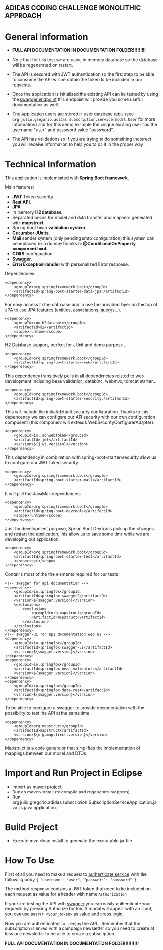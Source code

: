 **ADIDAS CODING CHALLENGE MONOLITHIC APPROACH**
---

General Information
=====

- **FULL API DOCUMENTATION IN DOCUMENTATION FOLDER!!!!!!!!!**

- Note that for this test we are using in memory database so the database will be regenerated on restart.

- The API is secured with JWT authentication so the first step to be able to consume the API will be obtain the token to be included in our requests.

- Once the application is initialized the existing API can be tested by using the [swagger endpoint](http://localhost:8003/swagger-ui.html) this endpoint will provide you some useful documentation as well.

- The Application users are stored in user database table (see `org.julio.gregorio.adidas.subscription.service.model.User` for more information) and for this demo example the unique existing user has the username "user" and password value "password".

- The API has validations so if you are trying to do something incorrect you will receive information to help you to do it in the proper way.


Technical Information
=====

This application is implemented with **Spring Boot framework**.

Main features:

* **JWT** Token security.
* **Rest API**.
* **JPA**.
* In memory **H2 database**.
* Separated beans for model and data transfer and mappers generated with **mapstruct**.
* Spring boot bean **validation system**.
* **Cucumber JUnits**.
* **Mail** sender system (only pending smtp configuration) this system can be replaced by a dummy thanks to **@ConditionalOnProperty component load**.
* **CORS** configuration.
* **Swagger**.
* **ErrorExceptionHandler** with personalized Error response.

Dependencies:

```
<dependency>
	<groupId>org.springframework.boot</groupId>
	<artifactId>spring-boot-starter-data-jpa</artifactId>
</dependency>
```
For easy access to the database and to use the provided layer on the top of JPA to use JPA features (entities, associations, querys...).
			
```
<dependency>
	<groupId>com.h2database</groupId>
	<artifactId>h2</artifactId>
	<scope>runtime</scope>
</dependency>
```
H2 Database support, perfect for JUnit and demo purpose... 	
		
```
<dependency>
	<groupId>org.springframework.boot</groupId>
	<artifactId>spring-boot-starter-web</artifactId>
</dependency>
```
This dependency transitively pulls in all dependencies related to web development including bean validation, databind, webmvc, tomcat starter...
		
```
<dependency>
	<groupId>org.springframework.boot</groupId>
	<artifactId>spring-boot-starter-security</artifactId>
</dependency>
```
This will include the initial/default security configuration. Thanks to this dependency we can configure our API security with our own configuration component (this component will extends WebSecurityConfigurerAdapter).
	
```
<dependency>
	<groupId>io.jsonwebtoken</groupId>
	<artifactId>jjwt</artifactId>
	<version>${jjwt.version}</version>
</dependency>
```
This dependency in combination with spring-boot-starter-security allow us to configure our JWT token security.
	
```
<dependency>
	<groupId>org.springframework.boot</groupId>
	<artifactId>spring-boot-starter-mail</artifactId>
</dependency>
```
It will pull the JavaMail dependencies
		
```
<dependency>
	<groupId>org.springframework.boot</groupId>
	<artifactId>spring-boot-devtools</artifactId>
	<scope>runtime</scope>
</dependency>
```
Just for development purpose, Spring Boot DevTools pick up the changes and restart the application, this allow us to save some time while we are developing out application.

```
<dependency>
	<groupId>org.springframework.boot</groupId>
	<artifactId>spring-boot-starter-test</artifactId>
	<scope>test</scope>
</dependency>
```
Contains most of the the elements required for our tests	
		
```
<!-- swagger for api documentation -->
<dependency>
	<groupId>io.springfox</groupId>
	<artifactId>springfox-swagger2</artifactId>
	<version>${swagger.version}</version>
	<exclusions>
		<exclusion>
			<groupId>org.mapstruct</groupId>
			<artifactId>mapstruct</artifactId>
		</exclusion>
	</exclusions>
</dependency>
<!-- swagger-ui for api documentation web ui -->
<dependency>
	<groupId>io.springfox</groupId>
	<artifactId>springfox-swagger-ui</artifactId>
	<version>${swagger.version}</version>
</dependency>
<dependency>
	<groupId>io.springfox</groupId>
	<artifactId>springfox-bean-validators</artifactId>
	<version>${swagger.version}</version>
</dependency>
<dependency>
	<groupId>io.springfox</groupId>
	<artifactId>springfox-data-rest</artifactId>
	<version>${swagger.version}</version>
</dependency>
```
To be able to configure a swagger to provide documentation with the possibility to test the API at the same time. 
		
```
<dependency>
	<groupId>org.mapstruct</groupId>
	<artifactId>mapstruct</artifactId>
	<version>${org.mapstruct.version}</version>
</dependency>
```
Mapstruct is a code generator that simplifies the implementation of mappings between our model and DTOs


Import and Run Project in Eclipse
=====

- Import as maven project.
- Run as maven install (to compile and regenerate mappers).
- Run org.julio.gregorio.adidas.subscription.SubscriptionServiceApplication.java as java application.


Build Project
=====

- Execute mvn clean install to generate the executable jar file


How To Use
=====

First of all you need to make a request to [authenticate service](http://localhost:8003/swagger-ui.html#/jwt-authentication-controller/generateAuthenticationTokenUsingPOST) with the following body `{ "username": "user", "password": "password" }`

The method response contains a JWT token that need to be included on each request as value for a header with name `Authorization`

If your are testing the API with [swagger](http://localhost:8003/swagger-ui.html) you can easily authenticate your requests by pressing Authorize button. A modal will appear with an input, you can use `Bearer <your_token>` as value and press login.

Now you are authenticated so... enjoy the API... Remember that the subscription is linked with a campaign newsletter so you need to create at less one newsletter to be able to create a subscription. 

**FULL API DOCUMENTATION IN DOCUMENTATION FOLDER!!!!!!!!!**
